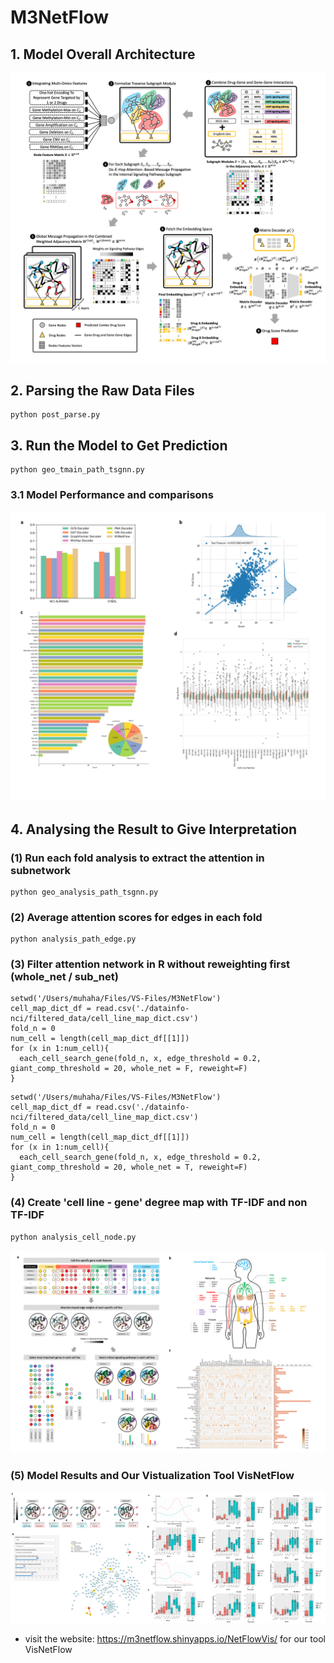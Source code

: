 # M3NetFlow

## 1. Model Overall Architecture
![](./figures/Figure2.jpg)

## 2. Parsing the Raw Data Files

```
python post_parse.py
```

## 3. Run the Model to Get Prediction

```
python geo_tmain_path_tsgnn.py
```
### 3.1 Model Performance and comparisons
![](./figures/Figure3-nv.jpg)

## 4. Analysing the Result to Give Interpretation
### (1) Run each fold analysis to extract the attention in subnetwork
```
python geo_analysis_path_tsgnn.py
```

### (2) Average attention scores for edges in each fold
```
python analysis_path_edge.py
```

### (3) Filter attention network in R without reweighting first (whole_net / sub_net)
```
setwd('/Users/muhaha/Files/VS-Files/M3NetFlow')
cell_map_dict_df = read.csv('./datainfo-nci/filtered_data/cell_line_map_dict.csv')
fold_n = 0
num_cell = length(cell_map_dict_df[[1]])
for (x in 1:num_cell){
  each_cell_search_gene(fold_n, x, edge_threshold = 0.2, giant_comp_threshold = 20, whole_net = F, reweight=F)
}
```

```
setwd('/Users/muhaha/Files/VS-Files/M3NetFlow')
cell_map_dict_df = read.csv('./datainfo-nci/filtered_data/cell_line_map_dict.csv')
fold_n = 0
num_cell = length(cell_map_dict_df[[1]])
for (x in 1:num_cell){
  each_cell_search_gene(fold_n, x, edge_threshold = 0.2, giant_comp_threshold = 20, whole_net = T, reweight=F)
}
```

### (4) Create 'cell line - gene' degree map with TF-IDF and non TF-IDF
```
python analysis_cell_node.py
```
![](./figures/Figure4.jpg)


### (5) Model Results and Our Vistualization Tool VisNetFlow
![](./figures/Figure5.jpg)

* visit the website: https://m3netflow.shinyapps.io/NetFlowVis/ for our tool VisNetFlow
